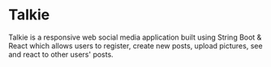 # Talkie 
Talkie is a responsive web social media application built using String Boot & React which allows users to register, create new posts, upload pictures, see and react to other users' posts.
